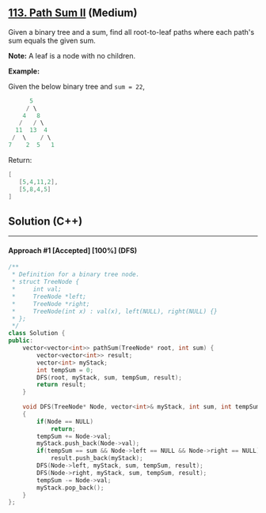 ## [113. Path Sum II](https://leetcode.com/problems/path-sum-ii/) (Medium)

Given a binary tree and a sum, find all root-to-leaf paths where each path's sum equals the given sum.

**Note:** A leaf is a node with no children.

**Example:**

Given the below binary tree and `sum = 22`,

```c++
      5
     / \
    4   8
   /   / \
  11  13  4
 /  \    / \
7    2  5   1
```

Return:

```c++
[
   [5,4,11,2],
   [5,8,4,5]
]
```

## Solution (C++)

------

#### Approach #1  [Accepted] [100%] (DFS)

```c++
/**
 * Definition for a binary tree node.
 * struct TreeNode {
 *     int val;
 *     TreeNode *left;
 *     TreeNode *right;
 *     TreeNode(int x) : val(x), left(NULL), right(NULL) {}
 * };
 */
class Solution {
public:
    vector<vector<int>> pathSum(TreeNode* root, int sum) {
        vector<vector<int>> result;
        vector<int> myStack;
        int tempSum = 0;
        DFS(root, myStack, sum, tempSum, result);
        return result;
    }
    
    void DFS(TreeNode* Node, vector<int>& myStack, int sum, int tempSum, vector<vector<int>>& result)
    {
        if(Node == NULL)
            return;
        tempSum += Node->val;
        myStack.push_back(Node->val);
        if(tempSum == sum && Node->left == NULL && Node->right == NULL)
            result.push_back(myStack);
        DFS(Node->left, myStack, sum, tempSum, result);
        DFS(Node->right, myStack, sum, tempSum, result);
        tempSum -= Node->val;
        myStack.pop_back();
    }
};
```

